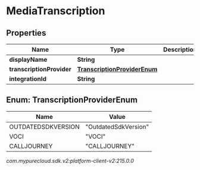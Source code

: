 # MediaTranscription


## Properties

| Name | Type | Description | Notes |
| ------------ | ------------- | ------------- | ------------- |
| **displayName** | **String** |  |  [optional] |
| **transcriptionProvider** | [**TranscriptionProviderEnum**](#Enum--TranscriptionProviderEnum) |  |  [optional] |
| **integrationId** | **String** |  |  [optional] |


## Enum: TranscriptionProviderEnum

| Name | Value |
| ---- | ----- |
| OUTDATEDSDKVERSION | &quot;OutdatedSdkVersion&quot; | 
| VOCI | &quot;VOCI&quot; | 
| CALLJOURNEY | &quot;CALLJOURNEY&quot; | 




_com.mypurecloud.sdk.v2:platform-client-v2:215.0.0_
